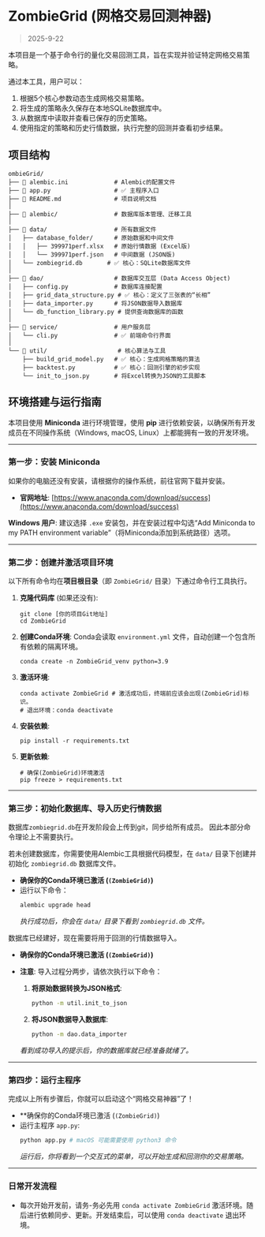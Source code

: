 # ZombieGrid (网格交易回测神器)
> 2025-9-22

本项目是一个基于命令行的量化交易回测工具，旨在实现并验证特定网格交易策略。

通过本工具，用户可以：
1.  根据5个核心参数动态生成网格交易策略。
2.  将生成的策略永久保存在本地SQLite数据库中。
3.  从数据库中读取并查看已保存的历史策略。
4.  使用指定的策略和历史行情数据，执行完整的回测并查看初步结果。

## 项目结构

```
ombieGrid/
├── 📄 alembic.ini             # Alembic的配置文件
├── 📄 app.py                  # ✅ 主程序入口
├── 📄 README.md               # 项目说明文档
│
├── 📂 alembic/                # 数据库版本管理、迁移工具
│
├── 📂 data/                   # 所有数据文件
│   ├── database_folder/      # 原始数据和中间文件
│   │   ├── 399971perf.xlsx   # 原始行情数据 (Excel版)
│   │   └── 399971perf.json   # 中间数据 (JSON版)
│   └── zombiegrid.db       # ✅ 核心：SQLite数据库文件
│
├── 📂 dao/                    # 数据库交互层 (Data Access Object)
│   ├── config.py             # 数据库连接配置
│   ├── grid_data_structure.py # ✅ 核心：定义了三张表的“长相”
│   ├── data_importer.py      # 将JSON数据导入数据库
│   └── db_function_library.py # 提供查询数据库的函数
│
├── 📂 service/                # 用户服务层
│   └── cli.py                # ✅ 前端命令行界面
│
└── 📂 util/                    # 核心算法与工具
    ├── build_grid_model.py   # ✅ 核心：生成网格策略的算法
    ├── backtest.py           # ✅ 核心：回测引擎的初步实现
    └── init_to_json.py       # 将Excel转换为JSON的工具脚本
```

## 环境搭建与运行指南

本项目使用 **Miniconda** 进行环境管理，使用 **pip** 进行依赖安装，以确保所有开发成员在不同操作系统（Windows, macOS, Linux）上都能拥有一致的开发环境。

---

### **第一步：安装 Miniconda**

如果你的电脑还没有安装，请根据你的操作系统，前往官网下载并安装。

* **官网地址**: [https://www.anaconda.com/download/success](https://www.anaconda.com/download/success)

**Windows 用户**: 建议选择 `.exe` 安装包，并在安装过程中勾选“Add Miniconda to my PATH environment variable”（将Miniconda添加到系统路径）选项。

---

### **第二步：创建并激活项目环境**

以下所有命令均在**项目根目录**（即 `ZombieGrid/` 目录）下通过命令行工具执行。

1.  **克隆代码库** (如果还没有):
    ```shell
    git clone [你的项目Git地址]
    cd ZombieGrid
    ```

2.  **创建Conda环境**:
    Conda会读取 `environment.yml` 文件，自动创建一个包含所有依赖的隔离环境。
    ```shell
    conda create -n ZombieGrid_venv python=3.9
    ```

3.  **激活环境**:
    ```shell
    conda activate ZombieGrid # 激活成功后，终端前应该会出现(ZombieGrid)标识。
    # 退出环境：conda deactivate
    ```

4.  **安装依赖**:
    ```shell
    pip install -r requirements.txt
    ```
4.  **更新依赖**:
    ```shell
    # 确保(ZombieGrid)环境激活
    pip freeze > requirements.txt
    ```

---

### **第三步：初始化数据库、导入历史行情数据**

数据库`zombiegrid.db`在开发阶段会上传到git，同步给所有成员。
因此本部分命令理论上不需要执行。

若未创建数据库，你需要使用Alembic工具根据代码模型，在 `data/` 目录下创建并初始化 `zombiegrid.db` 数据库文件。

* **确保你的Conda环境已激活 (`(ZombieGrid)`)**
* 运行以下命令：
    ```bash
    alembic upgrade head
    ```
    *执行成功后，你会在 `data/` 目录下看到 `zombiegrid.db` 文件。*


数据库已经建好，现在需要将用于回测的行情数据导入。

* **确保你的Conda环境已激活 (`(ZombieGrid)`)**
* **注意**: 导入过程分两步，请依次执行以下命令：

    1.  **将原始数据转换为JSON格式**:
        ```bash
        python -m util.init_to_json
        ```
    2.  **将JSON数据导入数据库**:
        ```bash
        python -m dao.data_importer
        ```
    *看到成功导入的提示后，你的数据库就已经准备就绪了。*

---

### **第四步：运行主程序**

完成以上所有步骤后，你就可以启动这个“网格交易神器”了！

* **确保你的Conda环境已激活 (`(ZombieGrid)`)
* 运行主程序 `app.py`:
    ```bash
    python app.py # macOS 可能需要使用 python3 命令
    ```
    *运行后，你将看到一个交互式的菜单，可以开始生成和回测你的交易策略。*

---

### 日常开发流程

* 每次开始开发前，请务-务必先用 `conda activate ZombieGrid` 激活环境。随后进行依赖同步、更新。开发结束后，可以使用 `conda deactivate` 退出环境。